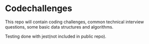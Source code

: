 # Codechallenges

This repo will contain coding challenges, common technical interview questions, some basic data structures and algorithms.

Testing done with jest(not included in public repo).
